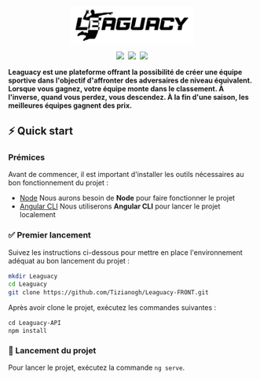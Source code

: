 <p align="center"><img width=50% src="./src/assets/leaguacy-logo.svg"></p>



<p align="center"><img src="https://img.shields.io/badge/Angular-13.3.0-fdff00?style=for-the-badge&logo=Angular">&nbsp;
<img src="https://img.shields.io/badge/Node-16.14.2-fdff00?style=for-the-badge&logo=Node">&nbsp;
<img src="https://img.shields.io/badge/Npm-8.5.0-fdff00?style=for-the-badge&logo=Npm"></p>

**Leaguacy est une plateforme offrant la possibilité de créer une équipe sportive dans l'objectif d'affronter des adversaires de niveau équivalent. Lorsque vous gagnez, votre équipe monte dans le classement. À l'inverse, quand vous perdez, vous descendez. À la fin d'une saison, les meilleures équipes gagnent des prix.**


## ⚡️ Quick start


### Prémices


Avant de commencer, il est important d'installer les outils nécessaires au bon fonctionnement du projet :
- [Node](https://nodejs.org/en/) Nous aurons besoin de **Node** pour faire fonctionner le projet
- [Angular CLI](https://angular.io/cli) Nous utiliserons **Angular CLI** pour lancer le projet localement


### ✅ Premier lancement


Suivez les instructions ci-dessous pour mettre en place l'environnement adéquat au bon lancement du projet :

```sh
mkdir Leaguacy
cd Leaguacy
git clone https://github.com/Tizianogh/Leaguacy-FRONT.git
```

Après avoir clone le projet, exécutez les commandes suivantes : 
```shell
cd Leaguacy-API
npm install
```


### 🏁 Lancement du projet


Pour lancer le projet, exécutez la commande ``ng serve``.
